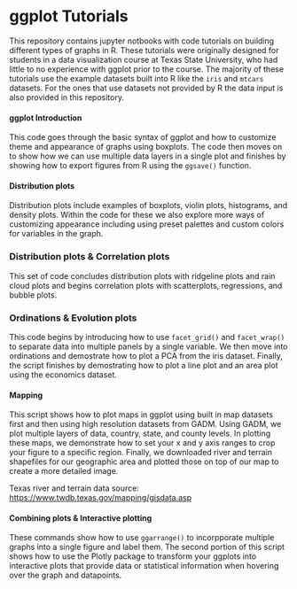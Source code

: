 # ggplot Tutorials
This repository contains jupyter notbooks with code tutorials on building different types of graphs in R. These tutorials were originally designed for students in a data visualization course at Texas State University, who had little to no experience with ggplot prior to the course. The majority of these tutorials use the example datasets built into R like the `iris` and `mtcars` datasets. For the ones that use datasets not provided by R the data input is also provided in this repository. 

#### ggplot Introduction
This code goes through the basic syntax of ggplot and how to customize theme and appearance of graphs using boxplots. The code then moves on to show how we can use multiple data layers in a single plot and finishes by showing how to export figures from R using the `ggsave()` function.

#### Distribution plots
Distribution plots include examples of boxplots, violin plots, histograms, and density plots. Within the code for these we also explore more ways of customizing appearance including using preset palettes and custom colors for variables in the graph. 

### Distribution plots & Correlation plots
This set of code concludes distribution plots with ridgeline plots and rain cloud plots and begins correlation plots with scatterplots, regressions, and bubble plots. 

### Ordinations & Evolution plots
This code begins by introducing how to use `facet_grid()` and `facet_wrap()` to separate data into multiple panels by a single variable. We then move into ordinations and demostrate how to plot a PCA from the iris dataset. Finally, the script finishes by demostrating how to plot a line plot and an area plot using the economics dataset.

#### Mapping
This script shows how to plot maps in ggplot using built in map datasets first and then using high resolution datasets from GADM. Using GADM, we plot multiple layers of data, country, state, and county levels. In plotting these maps, we demonstrate how to set your x and y axis ranges to crop your figure to a specific region. Finally, we downloaded river and terrain shapefiles for our geographic area and plotted those on top of our map to create a more detailed image.

Texas river and terrain data source: https://www.twdb.texas.gov/mapping/gisdata.asp 

#### Combining plots & Interactive plotting
These commands show how to use `ggarrange()` to incorpporate multiple graphs into a single figure and label them. The second portion of this script shows how to use the Plotly package to transform your ggplots into interactive plots that provide data or statistical information when hovering over the graph and datapoints. 

